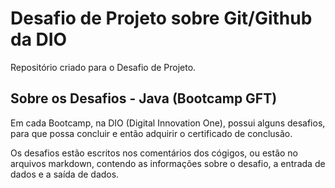 # Desafio de Projeto sobre Git/Github da DIO
Repositório criado para o Desafio  de Projeto.

## Sobre os Desafios - Java (Bootcamp GFT)
Em cada Bootcamp, na DIO (Digital Innovation One), possui alguns desafios, para que possa concluir e então adquirir o certificado de conclusão.

Os desafios estão escritos nos comentários dos cógigos, ou estão no arquivos markdown, contendo as informações sobre o desafio, a entrada de dados e a saída de dados.
